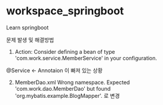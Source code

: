 # workspace_springboot
 Learn springboot

문제 발생 및 해결방법
1. Action: Consider defining a bean of type 'com.work.service.MemberService' in your configuration.

@Service  <- Annotaion 이 빠져 있는 상황

2. MemberDao.xml Wrong namespace. Expected 'com.work.dao.MemberDao' but found 'org.mybatis.example.BlogMapper'.
<mapper namespace="com.work.dao.MemberDao"> 로 변경
